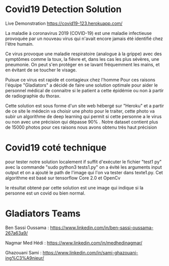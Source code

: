 # Covid19 Detection Solution

Live Demonstration
https://covid19-123.herokuapp.com/


La maladie à coronavirus 2019 (COVID-19) est une maladie infectieuse provoquée par un nouveau virus qui n'avait encore jamais été identifié chez l'être humain.

Ce virus provoque une maladie respiratoire (analogue à la grippe) avec des symptômes comme la toux, la fièvre et, dans les cas les plus sévères, une pneumonie. On peut s'en protéger en se lavant fréquemment les mains, et en évitant de se toucher le visage.

Puisue ce virus est rapide et contagieux chez l'homme Pour ces raisons l'équipe "Gladiators" a décidé de faire une solution optimale pour aider le personnel médical de connaitre si le patient a cette épidémie ou non à partir de radiographie du thorax.

Cette solution est sous forme d'un site web hébergé sur "Heroku" et a partir de ce site le médecin va choisir une photo pour le traiter, cette photo va subir un algorithme de deep learning qui permit si cette personne a le virus ou non avec une précision qui dépasse 90% .
Notre dataset contient plus de 15000 photos pour ces raisons nous avons obtenu très haut précision
 
# Covid19 coté technique 

pour tester notre solution localement  if suffit d'exécuter le fichier "test1 py" avec la commande "sudo python3 tests1.py" on a évité les arguments input output et on a ajouté le path de l'image qui l'on va tester dans texte1.py.
Cet algorithme est basé sur tensorflow Core 2.0 et OpenCv

le résultat obtené par cette solution est une image qui indique si la personne est un covid ou bien normal.


# Gladiators Teams

Ben Sassi Oussama : https://www.linkedin.com/in/ben-sassi-oussama-267a63a9/

Nagmar Med Hédi : https://www.linkedin.com/in/medhedinagmar/

Ghazouani Sami : https://www.linkedin.com/in/sami-ghazouani-ing%C3%A9nieur/

 

